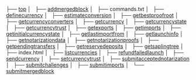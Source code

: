 ├── [top](../)
│   ├── [addmergedblock](./#!addmergedblock.md)
│   ├── commands.txt
│   ├── [definecurrency](./#!definecurrency.md)
│   ├── [estimateconversion](./#!estimateconversion.md)
│   ├── [getbestproofroot](./#!getbestproofroot.md)
│   ├── [getcurrencyconverters](./#!getcurrencyconverters.md)
│   ├── [getcurrency](./#!getcurrency.md)
│   ├── [getcurrencystate](./#!getcurrencystate.md)
│   ├── [getcurrencytrust](./#!getcurrencytrust.md)
│   ├── [getexports](./#!getexports.md)
│   ├── [getimports](./#!getimports.md)
│   ├── [getinitialcurrencystate](./#!getinitialcurrencystate.md)
│   ├── [getlastimportfrom](./#!getlastimportfrom.md)
│   ├── [getlaunchinfo](./#!getlaunchinfo.md)
│   ├── [getnotarizationdata](./#!getnotarizationdata.md)
│   ├── [getnotarizationproofs](./#!getnotarizationproofs.md)
│   ├── [getpendingtransfers](./#!getpendingtransfers.md)
│   ├── [getreservedeposits](./#!getreservedeposits.md)
│   ├── [getsaplingtree](./#!getsaplingtree.md)
│   ├── index.html
│   ├── [listcurrencies](./#!listcurrencies.md)
│   ├── [refundfailedlaunch](./#!refundfailedlaunch.md)
│   ├── [sendcurrency](./#!sendcurrency.md)
│   ├── [setcurrencytrust](./#!setcurrencytrust.md)
│   ├── [submitacceptednotarization](./#!submitacceptednotarization.md)
│   ├── [submitchallenges](./#!submitchallenges.md)
│   ├── [submitimports](./#!submitimports.md)
│   └── [submitmergedblock](./#!submitmergedblock.md)
